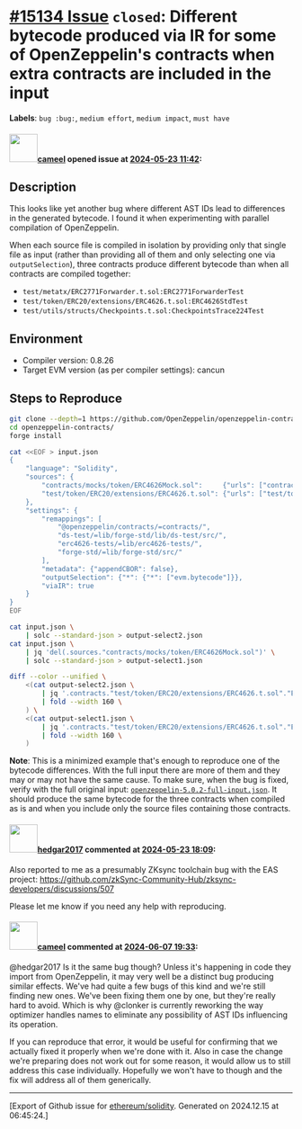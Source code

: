 # [\#15134 Issue](https://github.com/ethereum/solidity/issues/15134) `closed`: Different bytecode produced via IR for some of OpenZeppelin's contracts when extra contracts are included in the input
**Labels**: `bug :bug:`, `medium effort`, `medium impact`, `must have`


#### <img src="https://avatars.githubusercontent.com/u/137030?v=4" width="50">[cameel](https://github.com/cameel) opened issue at [2024-05-23 11:42](https://github.com/ethereum/solidity/issues/15134):

## Description

This looks like yet another bug where different AST IDs lead to differences in the generated bytecode. I found it when experimenting with parallel compilation of OpenZeppelin.

When each source file is compiled in isolation by providing only that single file as input (rather than providing all of them and only selecting one via `outputSelection`), three contracts produce different bytecode than when all contracts are compiled together:
- `test/metatx/ERC2771Forwarder.t.sol:ERC2771ForwarderTest`
- `test/token/ERC20/extensions/ERC4626.t.sol:ERC4626StdTest`
- `test/utils/structs/Checkpoints.t.sol:CheckpointsTrace224Test`

## Environment
- Compiler version: 0.8.26
- Target EVM version (as per compiler settings): cancun

## Steps to Reproduce
```bash
git clone --depth=1 https://github.com/OpenZeppelin/openzeppelin-contracts --branch v5.0.2
cd openzeppelin-contracts/
forge install

cat <<EOF > input.json
{
    "language": "Solidity",
    "sources": {
        "contracts/mocks/token/ERC4626Mock.sol":     {"urls": ["contracts/mocks/token/ERC4626Mock.sol"]},
        "test/token/ERC20/extensions/ERC4626.t.sol": {"urls": ["test/token/ERC20/extensions/ERC4626.t.sol"]}
    },
    "settings": {
        "remappings": [
            "@openzeppelin/contracts/=contracts/",
            "ds-test/=lib/forge-std/lib/ds-test/src/",
            "erc4626-tests/=lib/erc4626-tests/",
            "forge-std/=lib/forge-std/src/"
        ],
        "metadata": {"appendCBOR": false},
        "outputSelection": {"*": {"*": ["evm.bytecode"]}},
        "viaIR": true
    }
}
EOF

cat input.json \
    | solc --standard-json > output-select2.json
cat input.json \
    | jq 'del(.sources."contracts/mocks/token/ERC4626Mock.sol")' \
    | solc --standard-json > output-select1.json

diff --color --unified \
    <(cat output-select2.json \
        | jq '.contracts."test/token/ERC20/extensions/ERC4626.t.sol"."ERC4626StdTest".evm.bytecode.object' \
        | fold --width 160 \
    ) \
    <(cat output-select1.json \
        | jq '.contracts."test/token/ERC20/extensions/ERC4626.t.sol"."ERC4626StdTest".evm.bytecode.object' \
        | fold --width 160 \
    )
```

**Note**: This is a minimized example that's enough to reproduce one of the bytecode differences. With the full input there are more of them and they may or may not have the same cause. To make sure, when the bug is fixed, verify with the full original input: [`openzeppelin-5.0.2-full-input.json`](https://github.com/ethereum/solidity/files/15416204/openzeppelin-5.0.2-full-input.json). It should produce the same bytecode for the three contracts when compiled as is and when you include only the source files containing those contracts.

#### <img src="https://avatars.githubusercontent.com/u/31586236?u=c9570edf68871d3ef3094da164e6f23117d36587&v=4" width="50">[hedgar2017](https://github.com/hedgar2017) commented at [2024-05-23 18:09](https://github.com/ethereum/solidity/issues/15134#issuecomment-2127762771):

Also reported to me as a presumably ZKsync toolchain bug with the EAS project:
https://github.com/zkSync-Community-Hub/zksync-developers/discussions/507

Please let me know if you need any help with reproducing.

#### <img src="https://avatars.githubusercontent.com/u/137030?v=4" width="50">[cameel](https://github.com/cameel) commented at [2024-06-07 19:33](https://github.com/ethereum/solidity/issues/15134#issuecomment-2155411288):

@hedgar2017 Is it the same bug though? Unless it's happening in code they import from OpenZeppelin, it may very well be a distinct bug producing similar effects. We've had quite a few bugs of this kind and we're still finding new ones. We've been fixing them one by one, but they're really hard to avoid. Which is why @clonker is currently reworking the way optimizer handles names to eliminate any possibility of AST IDs influencing its operation.

If you can reproduce that error, it would be useful for confirming that we actually fixed it properly when we're done with it. Also in case the change we're preparing does not work out for some reason, it would allow us to still address this case individually. Hopefully we won't have to though and the fix will address all of them generically.


-------------------------------------------------------------------------------



[Export of Github issue for [ethereum/solidity](https://github.com/ethereum/solidity). Generated on 2024.12.15 at 06:45:24.]

